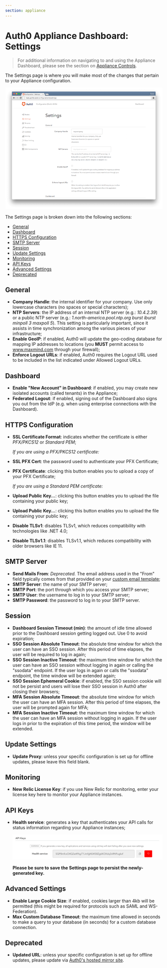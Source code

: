```yaml
---
section: appliance
---
```


# Auth0 Appliance Dashboard: Settings

> For additional information on navigating to and using the Appliance Dashboard, please see the section on [Appliance Controls](/appliance/dashboard#appliance-controls).

The Settings page is where you will make most of the changes that pertain to your Appliance configuration.

![](/media/articles/appliance/dashboard/settings.png)

The Settings page is broken down into the following sections:

* [General](#general)
* [Dashboard](#dashboard)
* [HTTPS Configuration](#https-configuration)
* [SMTP Server](#smtp-server)
* [Session](#session)
* [Update Settings](#update-settings)
* [Monitoring](#monitoring)
* [API Keys](#api-keys)
* [Advanced Settings](#advanced-settings)
* [Deprecated](#deprecated)

## General

* **Company Handle**: the internal identifier for your company. Use only lowercase characters (no spaces or special characters);
* **NTP Servers**: the IP address of an internal NTP server (e.g.: *10.4.2.39*) or a public NTP server (e.g.: *1.north-america.pool.ntp.org burst iburst minpoll 3 maxpoll 5*). This setting is particularly important, since it assists in time synchronization among the various pieces of your infrastructure;
* **Enable GeoIP**: if enabled, Auth0 will update the geo-coding database for mapping IP addresses to locations (you **MUST** permit access to www.maxmind.com through your firewall);
* **Enforce Logout URLs**: if enabled, Auth0 requires the Logout URL used to be included in the list indicated under Allowed Logout URLs.

## Dashboard

* **Enable "New Account" in Dashboard**: if enabled, you may create new isolated accounts (called tenants) in the Appliance;
* **Federated Logout**: if enabled, signing out of the Dashboard also signs you out from the ldP (e.g. when using enterprise connections with the Dashboard).

## HTTPS Configuration

* **SSL Certificate Format**: indicates whether the certificate is either *PFX/PKCS12* or *Standard PEM*;

    *If you are using a PFX/PKCS12 certificate:*
* **SSL PFX Cert**: the password used to authenticate your PFX Certificate;
* **PFX Certificate**: clicking this button enables you to upload a copy of your PFX Certificate;

    *If you are using a Standard PEM certificate:*
* **Upload Public Key...**: clicking this button enables you to upload the file containing your public key;
* **Upload Public Key...**: clicking this button enables you to upload the file containing your public key;

* **Disable TLSv1**: disables TLSv1, which reduces compatibility with technologies like .NET 4.0;
* **Disable TLSv1.1**: disables TLSv1.1, which reduces compatibility with older browsers like IE 11.

## SMTP Server

* **Send Mails From**: *Deprecated.* The email address used in the "From" field typically comes from that provided on your [custom email template](https://${uiURL}/#/emails);
* **SMTP Server**: the name of your SMTP server;
* **SMTP Port**: the port through which you access your SMTP server;
* **SMTP User**: the username to log in to your SMTP server;
* **SMTP Password**: the password to log in to your SMTP server.

## Session

* **Dashboard Session Timeout (min)**: the amount of idle time allowed prior to the Dashboard session getting logged out. Use 0 to avoid expiration;
* **SSO Session Absolute Timeout**: the absolute time window for which the user can have an SSO session. After this period of time elapses, the user will be required to log in again;
* **SSO Session Inactive Timeout**: the maximum time window for which the user can have an SSO session without logging in again or calling the "ssodata" endpoint. If the user logs in again or calls the "ssodata" endpoint, the time window will be extended again;
* **SSO Session Ephemeral Cookie**: if enabled, the SSO session cookie will not be persist and users will lose their SSO session in Auth0 after closing their browsers;
* **MFA Session Absolute Timeout**: the absolute time window for which the user can have an MFA session. After this period of time elapses, the user will be prompted again for MFA;
* **MFA Session Inactive Timeout**: the maximum time window for which the user can have an MFA session without logging in again. If the user logs in prior to the expiration of this time period, the window will be extended.

## Update Settings

* **Update Proxy**: unless your specific configuration is set up for offline updates, please leave this field blank.

## Monitoring

* **New Relic License Key**: if you use New Relic for monitoring, enter your license key here to monitor your Appliance instances.

## API Keys

* **Health service**: generates a key that authenticates your API calls for status information regarding your Appliance instances;

    ![](/media/articles/appliance/dashboard/health-keys-api-service.png)

    **Please be sure to save the Settings page to persist the newly-generated key.**

## Advanced Settings

* **Enable Large Cookie Size**: if enabled, cookies larger than 4kb will be permitted (this might be required for protocols such as SAML and WS-Federation).
* **Max Custom Database Timeout**: the maximum time allowed in seconds to make a query to your database (in seconds) for a custom database connection.

## Deprecated

* **Updated URL**: unless your specific configuration is set up for offline updates, please update via [Auth0's hosted mirror site](http://apt-mirror.it.auth0.com).

